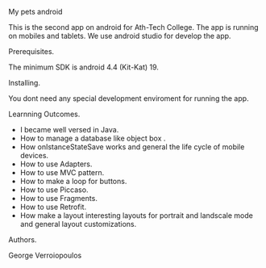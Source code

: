 My pets android

This is the second app on android for Ath-Tech College.
The app is running on mobiles and tablets.
We use android studio for develop the app.

Prerequisites.

The minimum SDK is android 4.4 (Kit-Kat) 19.

Installing.

You dont need any special development enviroment for running
the app.

Learnning Outcomes.
 
- I became well versed in Java. 
- How to manage a database like object box .
- How onIstanceStateSave works and general the life cycle of mobile devices.
- How to use Adapters.
- How to use MVC pattern.
- How to make a loop for buttons.
- How to use Piccaso.
- How to use Fragments.
- How to use Retrofit.
- How make a layout interesting layouts for portrait and landscale mode  and general layout customizations.



Authors.

George Verroiopoulos
